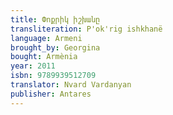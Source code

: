 ```yaml
---
title: Փոքրիկ իշխանը
transliteration: P'ok'rig ishkhanë
language: Armeni
brought_by: Georgina
bought: Armènia
year: 2011
isbn: 9789939512709
translator: Nvard Vardanyan
publisher: Antares
---
```


